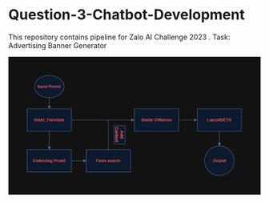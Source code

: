# Question-3-Chatbot-Development

This repository contains pipeline for Zalo AI Challenge 2023 . Task: Advertising Banner Generator

![Pipeline of Solution](./images/pipeline.png)